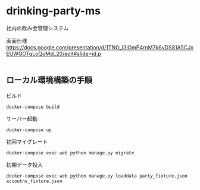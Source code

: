 # drinking-party-ms
社内の飲み会管理システム


画面仕様
https://docs.google.com/presentation/d/1TNO_l3lOmP4rnM7k6yDS81A5CJxEUWGOTqLoQoMeL20/edit#slide=id.p
<br>
<br>
## ローカル環境構築の手順

ビルド
```
docker-compose build
```

サーバー起動
```
docker-compose up
```

初回マイグレート
```Docker
docker-compose exec web python manage.py migrate
```

初期データ投入
```Docker
docker-compose exec web python manage.py loaddata party_fixture.json accoutns_fixture.json
```
